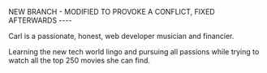 NEW BRANCH - MODIFIED TO PROVOKE A CONFLICT, FIXED AFTERWARDS ----

Carl is a passionate, honest, web developer musician and financier.

Learning the new tech world lingo and pursuing all passions while trying to watch all the top 250 movies she can find.
